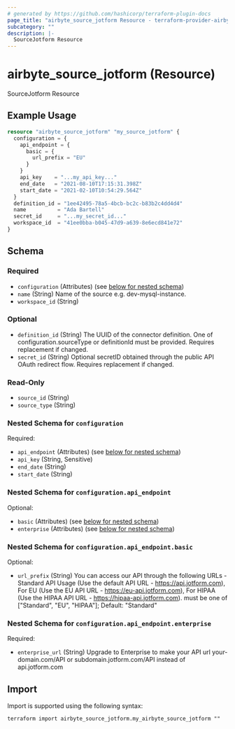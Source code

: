 ```yaml
---
# generated by https://github.com/hashicorp/terraform-plugin-docs
page_title: "airbyte_source_jotform Resource - terraform-provider-airbyte"
subcategory: ""
description: |-
  SourceJotform Resource
---
```


# airbyte_source_jotform (Resource)

SourceJotform Resource

## Example Usage

```terraform
resource "airbyte_source_jotform" "my_source_jotform" {
  configuration = {
    api_endpoint = {
      basic = {
        url_prefix = "EU"
      }
    }
    api_key    = "...my_api_key..."
    end_date   = "2021-08-10T17:15:31.398Z"
    start_date = "2021-02-10T10:54:29.564Z"
  }
  definition_id = "1ee42495-78a5-4bcb-bc2c-b83b2c4dd4d4"
  name          = "Ada Bartell"
  secret_id     = "...my_secret_id..."
  workspace_id  = "41ee0bba-b045-47d9-a639-8e6ecd841e72"
}
```

<!-- schema generated by tfplugindocs -->
## Schema

### Required

- `configuration` (Attributes) (see [below for nested schema](#nestedatt--configuration))
- `name` (String) Name of the source e.g. dev-mysql-instance.
- `workspace_id` (String)

### Optional

- `definition_id` (String) The UUID of the connector definition. One of configuration.sourceType or definitionId must be provided. Requires replacement if changed.
- `secret_id` (String) Optional secretID obtained through the public API OAuth redirect flow. Requires replacement if changed.

### Read-Only

- `source_id` (String)
- `source_type` (String)

<a id="nestedatt--configuration"></a>
### Nested Schema for `configuration`

Required:

- `api_endpoint` (Attributes) (see [below for nested schema](#nestedatt--configuration--api_endpoint))
- `api_key` (String, Sensitive)
- `end_date` (String)
- `start_date` (String)

<a id="nestedatt--configuration--api_endpoint"></a>
### Nested Schema for `configuration.api_endpoint`

Optional:

- `basic` (Attributes) (see [below for nested schema](#nestedatt--configuration--api_endpoint--basic))
- `enterprise` (Attributes) (see [below for nested schema](#nestedatt--configuration--api_endpoint--enterprise))

<a id="nestedatt--configuration--api_endpoint--basic"></a>
### Nested Schema for `configuration.api_endpoint.basic`

Optional:

- `url_prefix` (String) You can access our API through the following URLs - Standard API Usage (Use the default API URL - https://api.jotform.com), For EU (Use the EU API URL - https://eu-api.jotform.com), For HIPAA (Use the HIPAA API URL - https://hipaa-api.jotform.com). must be one of ["Standard", "EU", "HIPAA"]; Default: "Standard"


<a id="nestedatt--configuration--api_endpoint--enterprise"></a>
### Nested Schema for `configuration.api_endpoint.enterprise`

Required:

- `enterprise_url` (String) Upgrade to Enterprise to make your API url your-domain.com/API or subdomain.jotform.com/API instead of api.jotform.com

## Import

Import is supported using the following syntax:

```shell
terraform import airbyte_source_jotform.my_airbyte_source_jotform ""
```
